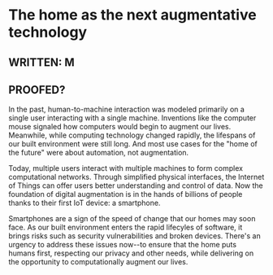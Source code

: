 # The home as the next augmentative technology  

## WRITTEN: M
## PROOFED?

In the past, human-to-machine interaction was modeled primarily on a single user interacting with a single machine. Inventions like the computer mouse signaled how computers would begin to augment our lives. Meanwhile, while computing technology changed rapidly, the lifespans of our built environment were still long. And most use cases for the "home of the future" were about automation, not augmentation. 

Today, multiple users interact with multiple machines to form complex computational networks. Through simplified physical interfaces, the Internet of Things can offer users better understanding and control of data. Now the foundation of digital augmentation is in the hands of billions of people thanks to their first IoT device: a smartphone.

Smartphones are a sign of the speed of change that our homes may soon face. As our built environment enters the rapid lifecyles of software, it brings risks such as security vulnerabilities and broken devices. There's an urgency to address these issues now--to ensure that the home puts humans first, respecting our privacy and other needs, while delivering on the opportunity to computationally augment our lives.  
